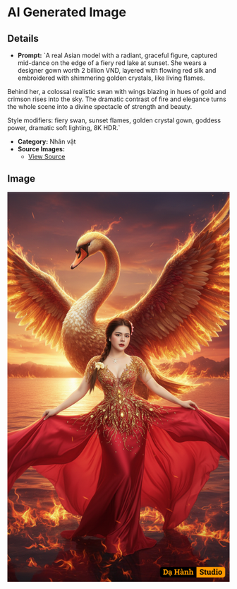 # AI Generated Image

## Details
- **Prompt:** `A real Asian model with a radiant, graceful figure, captured mid-dance on the edge of a fiery red lake at sunset. She wears a designer gown worth 2 billion VND, layered with flowing red silk and embroidered with shimmering golden crystals, like living flames.

Behind her, a colossal realistic swan with wings blazing in hues of gold and crimson rises into the sky. The dramatic contrast of fire and elegance turns the whole scene into a divine spectacle of strength and beauty.

Style modifiers: fiery swan, sunset flames, golden crystal gown, goddess power, dramatic soft lighting, 8K HDR.`
- **Category:** Nhân vật
- **Source Images:**
  - [View Source](https://raw.githubusercontent.com/lenzcomvth/ImageLibrary/main/Female.png)

## Image
![AI Generated Image](./image-2025-10-05T05-47-47-413Z-mw71b.png)